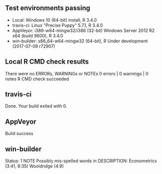 ## Test environments passing
* Local: Windows 10 (64-bit) install, R 3.4.0
* travis-ci: Linux "Precise Puppy" 5.7.1, R 3.4.0
* AppVeyor: i386-w64-mingw32/i386 (32-bit) Windows Server 2012 R2 x64 (build 9600), R 3.4.0
* win-builder: x86_64-w64-mingw32 (64-bit), R Under development (2017-07-09 r72907)

## Local R CMD check results
There were no ERRORs, WARNINGs or NOTEs
0 errors | 0 warnings | 0 notes
R CMD check succeeded

## travis-ci
Done. Your build exited with 0.

## AppVeyor
Build success

## win-builder
Status: 1 NOTE
Possibly mis-spelled words in DESCRIPTION:
  Econometrics (3:41, 8:35)
  Wooldridge (4:9)